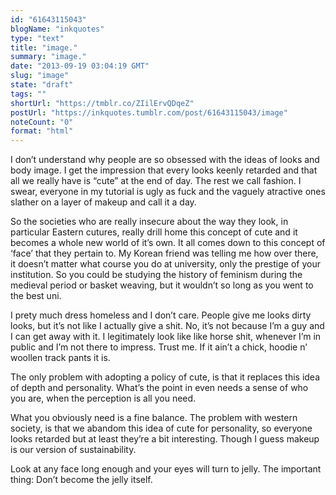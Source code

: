```yaml
---
id: "61643115043"
blogName: "inkquotes"
type: "text"
title: "image."
summary: "image."
date: "2013-09-19 03:04:19 GMT"
slug: "image"
state: "draft"
tags: ""
shortUrl: "https://tmblr.co/ZIilErvQDqeZ"
postUrl: "https://inkquotes.tumblr.com/post/61643115043/image"
noteCount: "0"
format: "html"
---
```


I don’t understand why people are so obsessed with the ideas of looks and body image. I get the impression that every looks keenly retarded and that all we really have is “cute” at the end of day. The rest we call fashion. I swear, everyone in my tutorial is ugly as fuck and the vaguely atractive ones slather on a layer of makeup and call it a day.

So the societies who are really insecure about the way they look, in particular Eastern cutures, really drill home this concept of cute and it becomes a whole new world of it’s own. It all comes down to this concept of ‘face’ that they pertain to. My Korean friend was telling me how over there, it doesn’t matter what course you do at university, only the prestige of your institution. So you could be studying the history of feminism during the medieval period or basket weaving, but it wouldn’t so long as you went to the best uni. 

I prety much dress homeless and I don’t care. People give me looks dirty looks, but it’s not like I actually give a shit. No, it’s not because I’m a guy and I can get away with it. I legitimately look like like horse shit, whenever I’m in public and I’m not there to impress. Trust me. If it ain’t a chick, hoodie n’ woollen track pants it is.

The only problem with adopting a policy of cute, is that it replaces this idea of depth and personality. What’s the point in even needs a sense of who you are, when the perception is all you need.

What you obviously need is a fine balance. The problem with western society, is that we abandom this idea of cute for personality, so everyone looks retarded but at least they’re a bit interesting. Though I guess makeup is our version of sustainability.

Look at any face long enough and your eyes will turn to jelly. The important thing: Don’t become the jelly itself.